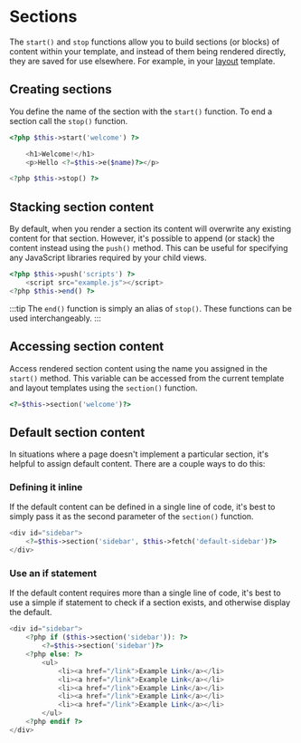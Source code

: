 # Sections

The `start()` and `stop` functions allow you to build sections (or blocks) of content within your template, and instead
of them being rendered directly, they are saved for use elsewhere. For example, in your [layout](layouts.md) template.

## Creating sections

You define the name of the section with the `start()` function. To end a section call the `stop()` function.

```php
<?php $this->start('welcome') ?>

    <h1>Welcome!</h1>
    <p>Hello <?=$this->e($name)?></p>

<?php $this->stop() ?>
```

## Stacking section content

By default, when you render a section its content will overwrite any existing content for that section. However, it's
possible to append (or stack) the content instead using the `push()` method. This can be useful for specifying any
JavaScript libraries required by your child views.

```php
<?php $this->push('scripts') ?>
    <script src="example.js"></script>
<?php $this->end() ?>
```

:::tip
The `end()` function is simply an alias of `stop()`. These functions can be used interchangeably.
:::

## Accessing section content

Access rendered section content using the name you assigned in the `start()` method. This variable can be accessed from
the current template and layout templates using the `section()` function.

```php
<?=$this->section('welcome')?>
```

## Default section content

In situations where a page doesn't implement a particular section, it's helpful to assign default content. There are a
couple ways to do this:

### Defining it inline

If the default content can be defined in a single line of code, it's best to simply pass it as the second parameter of
the `section()` function.

```php
<div id="sidebar">
    <?=$this->section('sidebar', $this->fetch('default-sidebar')?>
</div>
```

### Use an if statement

If the default content requires more than a single line of code, it's best to use a simple if statement to check if a
section exists, and otherwise display the default.

```php
<div id="sidebar">
    <?php if ($this->section('sidebar')): ?>
        <?=$this->section('sidebar')?>
    <?php else: ?>
        <ul>
            <li><a href="/link">Example Link</a></li>
            <li><a href="/link">Example Link</a></li>
            <li><a href="/link">Example Link</a></li>
            <li><a href="/link">Example Link</a></li>
            <li><a href="/link">Example Link</a></li>
        </ul>
    <?php endif ?>
</div>
```

